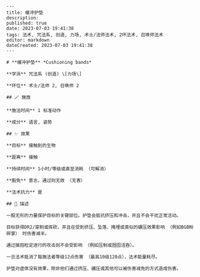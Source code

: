 
    ---
    title: 缓冲护垫
    description: 
    published: true
    date: 2023-07-03 19:41:38
    tags: 法术, 咒法系, 创造, 力场, 术士/法师法术, 2环法术, 召唤师法术
    editor: markdown
    dateCreated: 2023-07-03 19:41:38
    ---

    # **缓冲护垫** *Cushioning bands*

    **学派** 咒法系 (创造) \[力场\] 

    **环位** 术士/法师 2, 召唤师 2

    ## 🪄 施放

    **施法时间** 1 标准动作

    **成分** 语言, 姿势

    ## ✨ 效果 

    **目标** 接触到的生物 

    **距离** 接触  

    **持续时间** 1小时/等级或直至消耗 （可解消） 

    **豁免** 意志，通过则无效 （无害）

    **法术抗力** 是

    ## 📖 描述

    一股无形的力量保护目标的关键部位。护垫会抵抗挤压和冲击，并且不会干扰正常活动。

    目标获得DR2/穿刺或挥砍，并且在受到挤压、坠落、掩埋或类似的碾压效果影响 （例如BGB粉碎掌） 时伤害减半。

    通过擒抱检定进行的攻击则不会受影响 （例如压制或囫囵活吞）。

    一旦法术抵消了每施法者等级12点伤害 （最高10级120点），法术能量耗尽。

    护垫对虚体没有效果，除非他们通过挤压、碾压或其他可以被伤害减免的方式造成伤害。
    